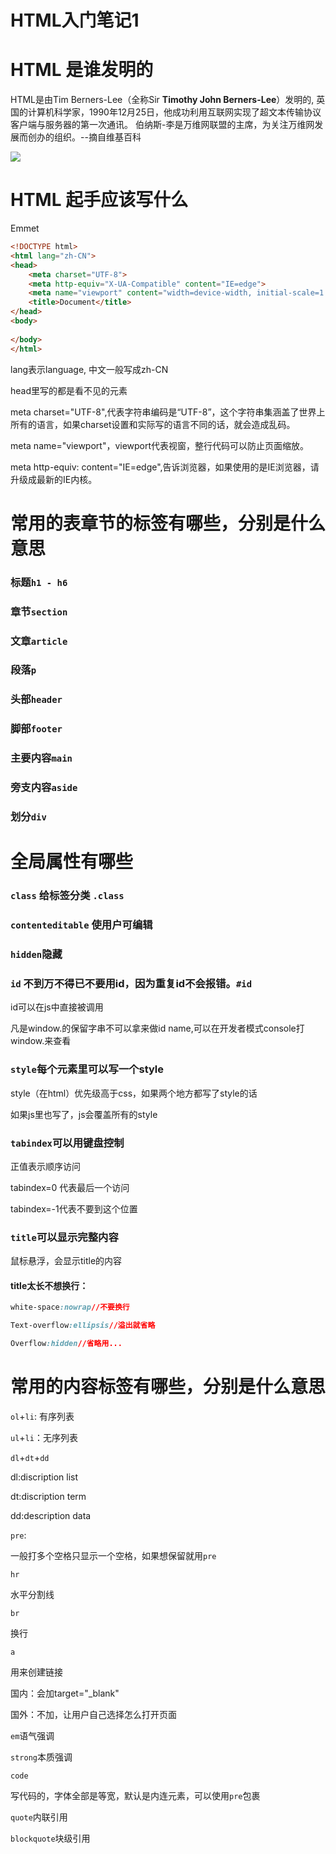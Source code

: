 # HTML入门笔记1

# HTML 是谁发明的

HTML是由Tim Berners-Lee（全称Sir **Timothy John Berners-Lee**）发明的, 英国的计算机科学家，1990年12月25日，他成功利用互联网实现了超文本传输协议客户端与服务器的第一次通讯。 伯纳斯-李是万维网联盟的主席，为关注万维网发展而创办的组织。--摘自维基百科

![](https://upload.wikimedia.org/wikipedia/commons/thumb/4/4e/Sir_Tim_Berners-Lee_%28cropped%29.jpg/500px-Sir_Tim_Berners-Lee_%28cropped%29.jpg)

# HTML 起手应该写什么

Emmet

```html
<!DOCTYPE html>
<html lang="zh-CN">
<head>
    <meta charset="UTF-8">
    <meta http-equiv="X-UA-Compatible" content="IE=edge">
    <meta name="viewport" content="width=device-width, initial-scale=1.0, maximum-scale=1.0, user-scalable=no">
    <title>Document</title>
</head>
<body>
    
</body>
</html>
```

lang表示language, 中文一般写成zh-CN

head里写的都是看不见的元素

meta charset="UTF-8",代表字符串编码是“UTF-8”，这个字符串集涵盖了世界上所有的语言，如果charset设置和实际写的语言不同的话，就会造成乱码。

meta name="viewport"，viewport代表视窗，整行代码可以防止页面缩放。

meta http-equiv: content="IE=edge",告诉浏览器，如果使用的是IE浏览器，请升级成最新的IE内核。



# 常用的表章节的标签有哪些，分别是什么意思

### 标题`h1 - h6`

### 章节`section`

### 文章`article`

### 段落`p`

### 头部`header`

### 脚部`footer`

### 主要内容`main`

### 旁支内容`aside`

### 划分`div`



# 全局属性有哪些

### `class` 给标签分类 `.class`

### `contenteditable` 使用户可编辑

### `hidden`隐藏

### `id` 不到万不得已不要用id，因为重复id不会报错。`#id`

id可以在js中直接被调用

凡是window.的保留字串不可以拿来做id name,可以在开发者模式console打window.来查看

### `style`每个元素里可以写一个style

style（在html）优先级高于css，如果两个地方都写了style的话

如果js里也写了，js会覆盖所有的style

### `tabindex`可以用键盘控制

正值表示顺序访问

tabindex=0 代表最后一个访问

tabindex=-1代表不要到这个位置

### `title`可以显示完整内容

鼠标悬浮，会显示title的内容

#### title太长不想换行：

```css
white-space:nowrap//不要换行

Text-overflow:ellipsis//溢出就省略

Overflow:hidden//省略用...
```



# 常用的内容标签有哪些，分别是什么意思

`ol`+`li`: 有序列表

`ul`+`li`：无序列表

`dl`+`dt`+`dd`

dl:discription list

dt:discription term

dd:description data

`pre`:

一般打多个空格只显示一个空格，如果想保留就用`pre`

`hr`

水平分割线

`br`

换行

`a`

用来创建链接

国内：会加target="_blank"

国外：不加，让用户自己选择怎么打开页面

`em`语气强调

`strong`本质强调

`code`

写代码的，字体全部是等宽，默认是内连元素，可以使用`pre`包裹

`quote`内联引用

`blockquote`块级引用
